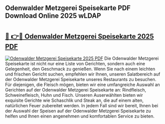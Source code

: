 ## Odenwalder Metzgerei Speisekarte PDF Download Online 2025 wLDAP

# <h2><a href="http://gc6car.nevu.top/?p=Odenwalder+Metzgerei+Speisekarte">🔗 👉🔴 Odenwalder Metzgerei Speisekarte 2025 PDF</a></h2>

[![Odenwalder Metzgerei Speisekarte 2025 PDF](https://i.imgur.com/dBaPXMq.png)](http://gc6car.nevu.top/?p=Odenwalder+Metzgerei+Speisekarte)
Die Odenwalder Metzgerei Speisekarte ist nicht nur eine Liste von Gerichten, sondern auch eine Gelegenheit, den Geschmack zu genießen. Wenn Sie nach einem leichten und frischen Gericht suchen, empfehlen wir Ihnen, unseren Salatbereich auf der Odenwalder Metzgerei Speisekarte unseres Restaurants zu besuchen. Für diejenigen, die Fleisch mögen, bieten wir eine umfangreiche Auswahl an Gerichten auf der Odenwalder Metzgerei Speisekarte an: Rindfleisch, Schweinefleisch, Huhn und Fisch. Unseren Auserwählten bieten wir exquisite Gerichte wie Schaschlik und Steak an, die auf einem alten, natürlichen Feuer zubereitet werden. In jedem Fall sind wir bereit, Ihnen bei der Auswahl der Speisen auf der Odenwalder Metzgerei Speisekarte zu helfen und Ihnen einen angenehmen und komfortablen Service zu bieten.
